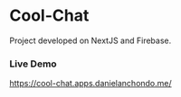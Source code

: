 # Cool-Chat

Project developed on NextJS and Firebase.

### Live Demo
https://cool-chat.apps.danielanchondo.me/
